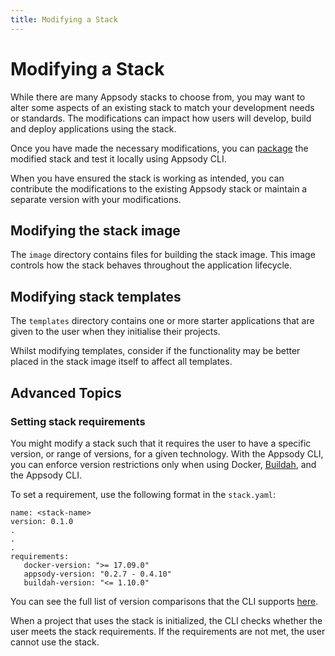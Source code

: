 ```yaml
---
title: Modifying a Stack
---
```


# Modifying a Stack

While there are many Appsody stacks to choose from, you may want to alter some aspects of an existing stack to match your development needs or standards. The modifications can impact how users will develop, build and deploy applications using the stack.

Once you have made the necessary modifications, you can [package](/content/docs/stacks/package.md) the modified stack and test it locally using Appsody CLI.

When you have ensured the stack is working as intended, you can contribute the modifications to the existing Appsody stack or maintain a separate version with your modifications.


## Modifying the stack image
The `image` directory contains files for building the stack image. This image controls how the stack behaves throughout the application lifecycle.


## Modifying stack templates
The `templates` directory contains one or more starter applications that are given to the user when they initialise their projects. 

Whilst modifying templates, consider if the functionality may be better placed in the stack image itself to affect all templates.

## Advanced Topics

### Setting stack requirements

You might modify a stack such that it requires the user to have a specific version, or range of versions, for a given technology. With the Appsody CLI, you can enforce version restrictions only when using Docker, [Buildah](https://buildah.io/), and the Appsody CLI.

To set a requirement, use the following format in the `stack.yaml`:
```
name: <stack-name>
version: 0.1.0
.
.
.
requirements:
   docker-version: ">= 17.09.0"
   appsody-version: "0.2.7 - 0.4.10"
   buildah-version: "<= 1.10.0"
```

You can see the full list of version comparisons that the CLI supports [here](https://github.com/Masterminds/semver#basic-comparisons).

When a project that uses the stack is initialized, the CLI checks whether the user meets the stack requirements. If the requirements are not met, the user cannot use the stack.